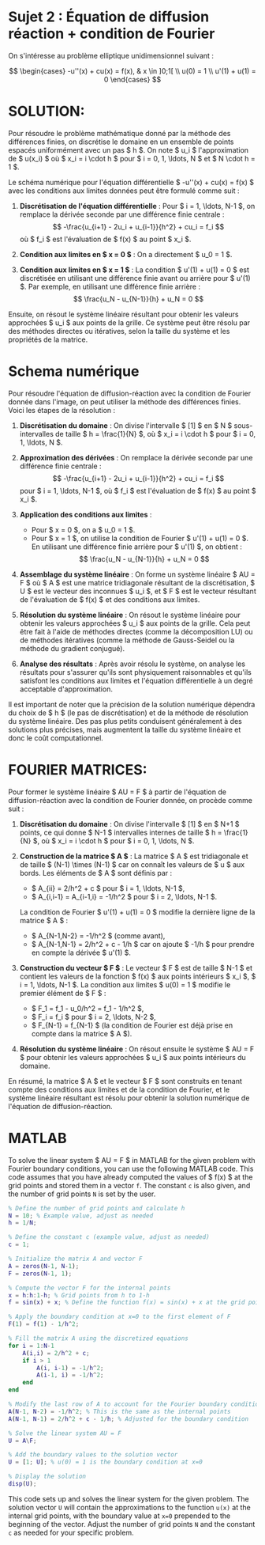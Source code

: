 # Sujet 2 : Équation de diffusion réaction + condition de Fourier

On s'intéresse au problème elliptique unidimensionnel suivant :

$$
\begin{cases}
-u''(x) + cu(x) = f(x), & x \in ]0;1[ \\
u(0) = 1 \\
u'(1) + u(1) = 0
\end{cases}
$$

# SOLUTION:

Pour résoudre le problème mathématique donné par la méthode des différences finies, on discrétise le domaine en un ensemble de points espacés uniformément avec un pas $ h $. On note $ u_i $ l'approximation de $ u(x_i) $ où $ x_i = i \cdot h $ pour $ i = 0, 1, \ldots, N $ et $ N \cdot h = 1 $.

Le schéma numérique pour l'équation différentielle $ -u''(x) + cu(x) = f(x) $ avec les conditions aux limites données peut être formulé comme suit :

1. **Discrétisation de l'équation différentielle** :
   Pour $ i = 1, \ldots, N-1 $, on remplace la dérivée seconde par une différence finie centrale :
   $$ -\frac{u_{i+1} - 2u_i + u_{i-1}}{h^2} + cu_i = f_i $$
   où $ f_i $ est l'évaluation de $ f(x) $ au point $ x_i $.

2. **Condition aux limites en $ x = 0 $** :
   On a directement $ u_0 = 1 $.

3. **Condition aux limites en $ x = 1 $** :
   La condition $ u'(1) + u(1) = 0 $ est discrétisée en utilisant une différence finie avant ou arrière pour $ u'(1) $. Par exemple, en utilisant une différence finie arrière :
   $$ \frac{u_N - u_{N-1}}{h} + u_N = 0 $$

Ensuite, on résout le système linéaire résultant pour obtenir les valeurs approchées $ u_i $ aux points de la grille. Ce système peut être résolu par des méthodes directes ou itératives, selon la taille du système et les propriétés de la matrice.

# Schema numérique
Pour résoudre l'équation de diffusion-réaction avec la condition de Fourier donnée dans l'image, on peut utiliser la méthode des différences finies. Voici les étapes de la résolution :

1. **Discrétisation du domaine** :
   On divise l'intervalle $ [1] $ en $ N $ sous-intervalles de taille $ h = \frac{1}{N} $, où $ x_i = i \cdot h $ pour $ i = 0, 1, \ldots, N $.

2. **Approximation des dérivées** :
   On remplace la dérivée seconde par une différence finie centrale :
   $$ -\frac{u_{i+1} - 2u_i + u_{i-1}}{h^2} + cu_i = f_i $$
   pour $ i = 1, \ldots, N-1 $, où $ f_i $ est l'évaluation de $ f(x) $ au point $ x_i $.

3. **Application des conditions aux limites** :
   - Pour $ x = 0 $, on a $ u_0 = 1 $.
   - Pour $ x = 1 $, on utilise la condition de Fourier $ u'(1) + u(1) = 0 $. En utilisant une différence finie arrière pour $ u'(1) $, on obtient :
     $$ \frac{u_N - u_{N-1}}{h} + u_N = 0 $$

4. **Assemblage du système linéaire** :
   On forme un système linéaire $ AU = F $ où $ A $ est une matrice tridiagonale résultant de la discrétisation, $ U $ est le vecteur des inconnues $ u_i $, et $ F $ est le vecteur résultant de l'évaluation de $ f(x) $ et des conditions aux limites.

5. **Résolution du système linéaire** :
   On résout le système linéaire pour obtenir les valeurs approchées $ u_i $ aux points de la grille. Cela peut être fait à l'aide de méthodes directes (comme la décomposition LU) ou de méthodes itératives (comme la méthode de Gauss-Seidel ou la méthode du gradient conjugué).

6. **Analyse des résultats** :
   Après avoir résolu le système, on analyse les résultats pour s'assurer qu'ils sont physiquement raisonnables et qu'ils satisfont les conditions aux limites et l'équation différentielle à un degré acceptable d'approximation.

Il est important de noter que la précision de la solution numérique dépendra du choix de $ h $ (le pas de discrétisation) et de la méthode de résolution du système linéaire. Des pas plus petits conduisent généralement à des solutions plus précises, mais augmentent la taille du système linéaire et donc le coût computationnel.

# FOURIER MATRICES:
Pour former le système linéaire $ AU = F $ à partir de l'équation de diffusion-réaction avec la condition de Fourier donnée, on procède comme suit :

1. **Discrétisation du domaine** :
   On divise l'intervalle $ [1] $ en $ N+1 $ points, ce qui donne $ N-1 $ intervalles internes de taille $ h = \frac{1}{N} $, où $ x_i = i \cdot h $ pour $ i = 0, 1, \ldots, N $.

2. **Construction de la matrice $ A $** :
   La matrice $ A $ est tridiagonale et de taille $ (N-1) \times (N-1) $ car on connaît les valeurs de $ u $ aux bords. Les éléments de $ A $ sont définis par :
   - $ A_{ii} = 2/h^2 + c $ pour $ i = 1, \ldots, N-1 $,
   - $ A_{i,i-1} = A_{i-1,i} = -1/h^2 $ pour $ i = 2, \ldots, N-1 $.

   La condition de Fourier $ u'(1) + u(1) = 0 $ modifie la dernière ligne de la matrice $ A $ :
   - $ A_{N-1,N-2} = -1/h^2 $ (comme avant),
   - $ A_{N-1,N-1} = 2/h^2 + c - 1/h $ car on ajoute $ -1/h $ pour prendre en compte la dérivée $ u'(1) $.

3. **Construction du vecteur $ F $** :
   Le vecteur $ F $ est de taille $ N-1 $ et contient les valeurs de la fonction $ f(x) $ aux points intérieurs $ x_i $, $ i = 1, \ldots, N-1 $. La condition aux limites $ u(0) = 1 $ modifie le premier élément de $ F $ :
   - $ F_1 = f_1 - u_0/h^2 = f_1 - 1/h^2 $,
   - $ F_i = f_i $ pour $ i = 2, \ldots, N-2 $,
   - $ F_{N-1} = f_{N-1} $ (la condition de Fourier est déjà prise en compte dans la matrice $ A $).

4. **Résolution du système linéaire** :
   On résout ensuite le système $ AU = F $ pour obtenir les valeurs approchées $ u_i $ aux points intérieurs du domaine.

En résumé, la matrice $ A $ et le vecteur $ F $ sont construits en tenant compte des conditions aux limites et de la condition de Fourier, et le système linéaire résultant est résolu pour obtenir la solution numérique de l'équation de diffusion-réaction.

# MATLAB
To solve the linear system $ AU = F $ in MATLAB for the given problem with Fourier boundary conditions, you can use the following MATLAB code. This code assumes that you have already computed the values of $ f(x) $ at the grid points and stored them in a vector `f`. The constant `c` is also given, and the number of grid points `N` is set by the user.

```matlab
% Define the number of grid points and calculate h
N = 10; % Example value, adjust as needed
h = 1/N;

% Define the constant c (example value, adjust as needed)
c = 1;

% Initialize the matrix A and vector F
A = zeros(N-1, N-1);
F = zeros(N-1, 1);

% Compute the vector F for the internal points
x = h:h:1-h; % Grid points from h to 1-h
f = sin(x) + x; % Define the function f(x) = sin(x) + x at the grid points

% Apply the boundary condition at x=0 to the first element of F
F(1) = f(1) - 1/h^2;

% Fill the matrix A using the discretized equations
for i = 1:N-1
    A(i,i) = 2/h^2 + c;
    if i > 1
        A(i, i-1) = -1/h^2;
        A(i-1, i) = -1/h^2;
    end
end

% Modify the last row of A to account for the Fourier boundary condition at x=1
A(N-1, N-2) = -1/h^2; % This is the same as the internal points
A(N-1, N-1) = 2/h^2 + c - 1/h; % Adjusted for the boundary condition

% Solve the linear system AU = F
U = A\F;

% Add the boundary values to the solution vector
U = [1; U]; % u(0) = 1 is the boundary condition at x=0

% Display the solution
disp(U);
```

This code sets up and solves the linear system for the given problem. The solution vector `U` will contain the approximations to the function `u(x)` at the internal grid points, with the boundary value at `x=0` prepended to the beginning of the vector. Adjust the number of grid points `N` and the constant `c` as needed for your specific problem.
